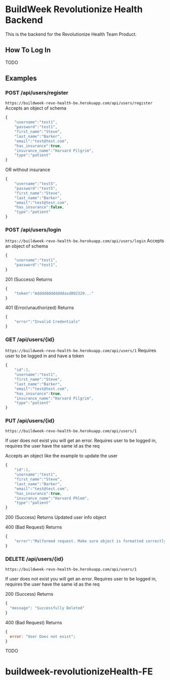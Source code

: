 # BuildWeek Revolutionize Health Backend

This is the backend for the Revolutionize Health Team Product.

## How To Log In

TODO

## Examples

### POST /api/users/register

`https://buildweek-revo-health-be.herokuapp.com/api/users/register`
Accepts an object of schema

```javascript
{
	"username":"test1",
	"password":"test1",
	"first_name":"Steve",
	"last_name":"Barker",
	"email":"test@test.com",
	"has_insurance":true,
	"insurance_name":"Harvard Pilgrim",
	"type":"patient"
}
```

OR without insurance

```javascript
{
	"username":"test5",
	"password":"test5",
	"first_name":"Steve",
	"last_name":"Barker",
	"email":"test@test.com",
	"has_insurance":false,
	"type":"patient"
}

```

### POST /api/users/login

`https://buildweek-revo-health-be.herokuapp.com/api/users/login`
Accepts an object of schema

```javascript
{
    "username":"test1",
    "password":"test1",
}
```

201 (Success) Returns

```javascript
{
    "token":"Addddddddddddasd892329..."
}
```

401 (Error/unauthorized) Returns

```javascript
{
    "error":"Invalid Credentials"
}
```

### GET /api/users/{id}

`https://buildweek-revo-health-be.herokuapp.com/api/users/1`
Requires user to be logged in and have a token

```javascript
{
    "id":1,
    "username":"test1",
    "first_name":"Steve",
    "last_name":"Barker",
    "email":"test@test.com",
    "has_insurance":true,
    "insurance_name":"Harvard Pilgrim",
    "type":"patient"
}
```

### PUT /api/users/{id}

`https://buildweek-revo-health-be.herokuapp.com/api/users/1`

If user does not exist you will get an error.
Requires user to be logged in, requires the user have
the same id as the req

Accepts an object like the example to update the user

```javascript
{
	"id":1,
	"username":"test1",
	"first_name":"Steve",
	"last_name":"Barker",
	"email":"test@test.com",
	"has_insurance":true,
	"insurance_name":"Harvard Phlem",
	"type":"patient"
}
```

200 (Success) Returns Updated user info object

400 (Bad Request) Returns

```javascript
{
    "error":"Malformed request. Make sure object is formatted correctly"
}
```

### DELETE /api/users/{id}

`https://buildweek-revo-health-be.herokuapp.com/api/users/1`

If user does not exist you will get an error.
Requires user to be logged in, requires the user have
the same id as the req

200 (Success) Returns

```javascript
{
  "message": "Successfully Deleted"
}
```

400 (Bad Request) Returns

```javascript
{
  error: "User Does not exist";
}
```

TODO

# buildweek-revolutionizeHealth-FE
